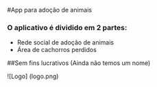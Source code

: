 #App para adoção de animais

### O aplicativo é dividido em 2 partes:
<ul>
  <li>Rede social de adoção de animais</li>
  <li>Área de cachorros perdidos</li>
</ul>

##Sem fins lucrativos
(Ainda não temos um nome)

![Logo] (logo.png)
